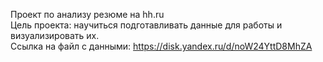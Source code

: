 Проект по анализу резюме на hh.ru<br>
Цель проекта: научиться подготавливать данные для работы и визуализировать их.<br>
Ссылка на файл с данными: https://disk.yandex.ru/d/noW24YttD8MhZA
